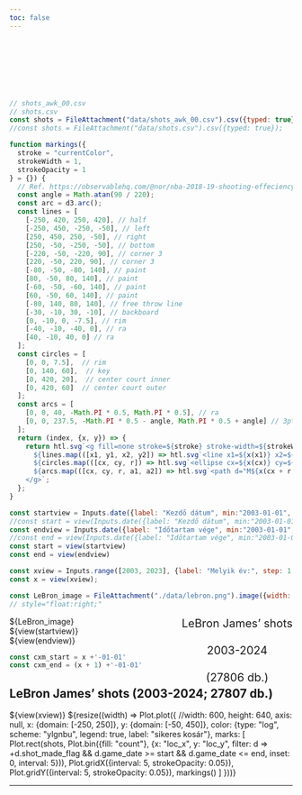 ```yaml
---
toc: false
---
```


<!--div class="hero"-->
<div class="hero">
  <h1>KosAk</h1>
</div>


```js
// shots_awk_00.csv
// shots.csv
const shots = FileAttachment("data/shots_awk_00.csv").csv({typed: true});
//const shots = FileAttachment("data/shots.csv").csv({typed: true});
```
```js
function markings({
  stroke = "currentColor",
  strokeWidth = 1,
  strokeOpacity = 1
} = {}) {
  // Ref. https://observablehq.com/@nor/nba-2018-19-shooting-effeciency
  const angle = Math.atan(90 / 220);
  const arc = d3.arc();
  const lines = [
    [-250, 420, 250, 420], // half
    [-250, 450, -250, -50], // left
    [250, 450, 250, -50], // right
    [250, -50, -250, -50], // bottom
    [-220, -50, -220, 90], // corner 3
    [220, -50, 220, 90], // corner 3
    [-80, -50, -80, 140], // paint
    [80, -50, 80, 140], // paint
    [-60, -50, -60, 140], // paint
    [60, -50, 60, 140], // paint
    [-80, 140, 80, 140], // free throw line
    [-30, -10, 30, -10], // backboard
    [0, -10, 0, -7.5], // rim
    [-40, -10, -40, 0], // ra
    [40, -10, 40, 0] // ra    
  ];
  const circles = [
    [0, 0, 7.5],  // rim
    [0, 140, 60],  // key
    [0, 420, 20],  // center court inner
    [0, 420, 60]  // center court outer
  ];
  const arcs = [
    [0, 0, 40, -Math.PI * 0.5, Math.PI * 0.5], // ra
    [0, 0, 237.5, -Math.PI * 0.5 - angle, Math.PI * 0.5 + angle] // 3pt
  ];
  return (index, {x, y}) => {
    return htl.svg`<g fill=none stroke=${stroke} stroke-width=${strokeWidth} stroke-opacity=${strokeOpacity}>
      ${lines.map(([x1, y1, x2, y2]) => htl.svg`<line x1=${x(x1)} x2=${x(x2)} y1=${y(y1)} y2=${y(y2)}>`)}
      ${circles.map(([cx, cy, r]) => htl.svg`<ellipse cx=${x(cx)} cy=${y(cy)} rx=${Math.abs(x(r) - x(0))} ry=${Math.abs(y(r) - y(0))}>`)}
      ${arcs.map(([cx, cy, r, a1, a2]) => htl.svg`<path d="M${x(cx + r * Math.cos(a1 - Math.PI / 2))},${y(cy + r * Math.sin(a1 - Math.PI / 2))}A${Math.abs(x(r) - x(0))} ${Math.abs(y(r) - y(0))} 0 0 ${Math.sign(x(r) - x(0)) * Math.sign(y(r) - y(0)) > 0 ? 0 : 1} ${x(cx + r * Math.cos(a2 - Math.PI / 2))},${y(cy + r * Math.sin(a2 - Math.PI / 2))}">`)}
    </g>`;
  };
}
```

```js
const startview = Inputs.date({label: "Kezdő dátum", min:"2003-01-01", max:"2024-12-31", value: cxm_start})
//const start = view(Inputs.date({label: "Kezdő dátum", min:"2003-01-01", max:"2025-01-01", value: cxm_start}))
const endview = Inputs.date({label: "Időtartam vége", min:"2003-01-01", max:"2024-12-31", value: cxm_end})
//const end = view(Inputs.date({label: "Időtartam vége", min:"2003-01-01", max:"2025-01-01", value: cxm_end}))
const start = view(startview)
const end = view(endview)
```
```js
const xview = Inputs.range([2003, 2023], {label: "Melyik év:", step: 1, value: 2003});
const x = view(xview);
```

```js
const LeBron_image = FileAttachment("./data/lebron.png").image({width: 120})
// style="float:right;"
```
<!--div class="grid grid-cols-2"-->
<div class="grid grid-cols-2">
	<div class="card">
		<div style="float:left;">
			${LeBron_image}
		</div>
		<div style="float:right; font-size: 20px; text-align:center">
			LeBron James’ shots
				<br /><br />
			2003-2024
				<br /><br />
			(27806 db.)
		</div>
	</div>
	<div  class="card" style="justify-content: center">
		<br />
		${view(startview)}
		<br />
		${view(endview)}
	</div>
</div>

<!-- x = ${x} to markdown
![LeBron](./data/lebron.png)
-->
```js
const cxm_start = x +'-01-01'
const cxm_end = (x + 1) +'-01-01'
```
## LeBron James’ shots (2003-2024; 27807 db.)

<div class="card" style="max-width: 640px; margin: auto">
<!--h2>LeBron James’ shots (2003-2024)</h2-->
${view(xview)}
${resize((width) => Plot.plot({
    //width: 600,
    height: 640,
    axis: null,
    x: {domain: [-250, 250]},
    y: {domain: [-50, 450]},
    color: {type: "log", scheme: "ylgnbu", legend: true, label: "sikeres kosár"},
    marks: [
      Plot.rect(shots, Plot.bin({fill: "count"}, {x: "loc_x", y: "loc_y", filter: d => +d.shot_made_flag && d.game_date >= start && d.game_date <= end, inset: 0, interval: 5})),
      Plot.gridX({interval: 5, strokeOpacity: 0.05}),
      Plot.gridY({interval: 5, strokeOpacity: 0.05}),
      markings()
    ]
  }))}
</div>

---
<style>

.hero {
  display: flex;
  flex-direction: column;
  align-items: center;
  font-family: var(--sans-serif);
  margin: 1rem 0 1rem;
  text-wrap: balance;
  text-align: center;
}

.hero h1 {
  margin: 0rem 0;
  padding: 0rem 0;
  max-width: none;
  font-size: 14vw;
  font-weight: 900;
  line-height: 1;
  background: linear-gradient(30deg, var(--theme-foreground-focus), currentColor);
  -webkit-background-clip: text;
  -webkit-text-fill-color: transparent;
  background-clip: text;
}

.hero h2 {
  margin: 0;
  max-width: 34em;
  font-size: 20px;
  font-style: initial;
  font-weight: 500;
  line-height: 1.5;
  color: var(--theme-foreground-muted);
}

  .center {
  display: flex;
  align-items: center;
  justify-content: center;
    text-align: center; /*  center out item horizontally  */
  }
  
  .box-2 {
    width: ${width}px;
    display: flex; /* make the container div to make it a flex item. */
    justify-content: center; /*  center out item horizontally  */
  }
  .box-2 h2 {
    display: inline-block;
  }
  
@media (min-width: 640px) {
  .hero h1 {
    font-size: 90px;
  }
}

</style>

